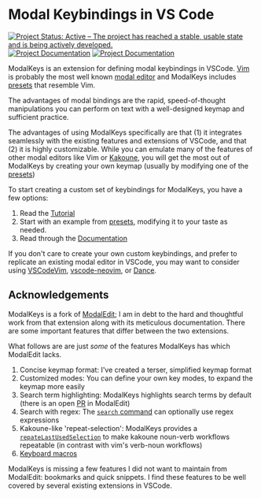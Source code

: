 # Modal Keybindings in VS Code

[![Project Status: Active – The project has reached a stable, usable state and is being actively developed.](https://img.shields.io/badge/Project%20Status-Active-green)](https://www.repostatus.org/#active)
[![Project Documentation](https://img.shields.io/badge/docs-stable-blue)](https://haberdashpi.github.io/vscode-modal-keys/stable/doc_index.html)
[![Project Documentation](https://img.shields.io/badge/docs-dev-blue)](https://haberdashpi.github.io/vscode-modal-keys/dev/doc_index.html)

ModalKeys is an extension for defining modal keybindings in VSCode. [Vim](https://www.vim.org/) is probably the most well known [modal
editor](https://unix.stackexchange.com/questions/57705/modeless-vs-modal-editors)
and ModalKeys includes
[presets](https://haberdashpi.github.io/vscode-modal-keys/stable/preset_index.html)
that resemble Vim. 

The advantages of modal bindings are the rapid, speed-of-thought manipulations you can perform on text with a well-designed keymap and sufficient practice.

The advantages of using ModalKeys specifically are that (1) it integrates seamlessly with the existing features and
extensions of VSCode, and that (2) it is highly customizable. While you can
emulate many of the features of other modal editors like Vim or
[Kakoune](https://kakoune.org/why-kakoune/why-kakoune.html), you will get the
most out of ModalKeys by creating your own keymap (usually by modifying one of
the
[presets](https://haberdashpi.github.io/vscode-modal-keys/stable/preset_index.html))

To start creating a custom set of keybindings for ModalKeys, you have a few options:

1. Read the [Tutorial](https://haberdashpi.github.io/vscode-modal-keys/stable/tutorial.html)
2. Start with an example from [presets](https://haberdashpi.github.io/vscode-modal-keys/stable/preset_index.html), modifying it to your taste as needed.
3. Read through the [Documentation](https://haberdashpi.github.io/vscode-modal-keys/stable/doc_index.html)

If you don't care to create your own custom keybindings, and prefer to replicate
an existing modal editor in VSCode, you may want to consider using [VSCodeVim](https://github.com/VSCodeVim/Vim),
[vscode-neovim](https://github.com/asvetliakov/vscode-neovim), or [Dance](https://github.com/71/dance).

## Acknowledgements

ModalKeys is a fork of [ModalEdit](https://github.com/johtela/vscode-modaledit);
I am in debt to the hard and thoughtful work from that extension along with its
meticulous documentation. There are some important features that differ between
the two extensions.

What follows are are just *some* of the features ModalKeys has which ModalEdit lacks.

1. Concise keymap format: I've created a terser, simplified keymap format
2. Customized modes: You can define your own key modes, to expand the keymap more easily
3. Search term highlighting: ModalKeys highlights search terms by default (there is an open [PR](https://github.com/johtela/vscode-modaledit/pull/19) in ModalEdit)
4. Search with regex: The [`search` command](https://haberdashpi.github.io/vscode-modal-keys/stable/commands.html#incremental-search) can optionally use regex expressions
5. Kakoune-like 'repeat-selection': ModalKeys provides a [`repateLastUsedSelection`](https://haberdashpi.github.io/vscode-modal-keys/stable/commands.html#repeat-last-used-selection) to make kakoune noun-verb workflows repeatable (in contrast with vim's verb-noun workflows)
6. [Keyboard macros](https://haberdashpi.github.io/vscode-modal-keys/stable/commands.html#macros)

ModalKeys is missing a few features I did not want to maintain from ModalEdit: bookmarks and quick snippets. I find these features to be well covered by several existing extensions in VSCode.
